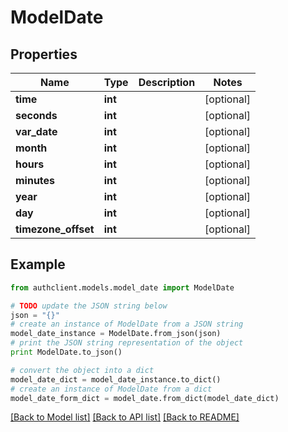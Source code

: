 # ModelDate


## Properties
Name | Type | Description | Notes
------------ | ------------- | ------------- | -------------
**time** | **int** |  | [optional] 
**seconds** | **int** |  | [optional] 
**var_date** | **int** |  | [optional] 
**month** | **int** |  | [optional] 
**hours** | **int** |  | [optional] 
**minutes** | **int** |  | [optional] 
**year** | **int** |  | [optional] 
**day** | **int** |  | [optional] 
**timezone_offset** | **int** |  | [optional] 

## Example

```python
from authclient.models.model_date import ModelDate

# TODO update the JSON string below
json = "{}"
# create an instance of ModelDate from a JSON string
model_date_instance = ModelDate.from_json(json)
# print the JSON string representation of the object
print ModelDate.to_json()

# convert the object into a dict
model_date_dict = model_date_instance.to_dict()
# create an instance of ModelDate from a dict
model_date_form_dict = model_date.from_dict(model_date_dict)
```
[[Back to Model list]](../README.md#documentation-for-models) [[Back to API list]](../README.md#documentation-for-api-endpoints) [[Back to README]](../README.md)


